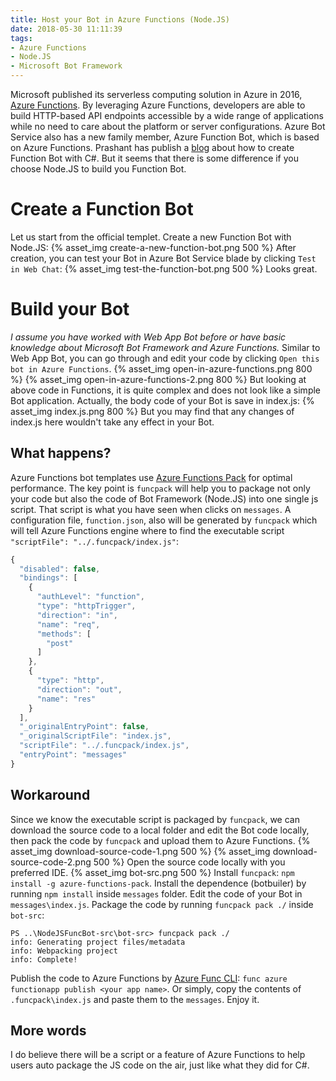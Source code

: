 ```yaml
---
title: Host your Bot in Azure Functions (Node.JS)
date: 2018-05-30 11:11:39
tags:
- Azure Functions
- Node.JS
- Microsoft Bot Framework
---
```

Microsoft published its serverless computing solution in Azure in 2016, [Azure Functions](https://azure.microsoft.com/en-us/services/functions/). By leveraging Azure Functions, developers are able to build HTTP-based API endpoints accessible by a wide range of applications while no need to care about the platform or server configurations. Azure Bot Service also has a new family member, Azure Function Bot, which is based on Azure Functions.
Prashant has publish a [blog](https://azure.microsoft.com/en-us/blog/announcing-general-availability-of-azure-functions/) about how to create Function Bot with C#. But it seems that there is some difference if you choose Node.JS to build you Function Bot.
<!-- more -->
# Create a Function Bot
Let us start from the official templet. Create a new Function Bot with Node.JS:
{% asset_img create-a-new-function-bot.png 500 %}
After creation, you can test your Bot in Azure Bot Service blade by clicking `Test in Web Chat`:
{% asset_img test-the-function-bot.png 500 %}
Looks great.
# Build your Bot
*I assume you have worked with Web App Bot before or have basic knowledge about Microsoft Bot Framework and Azure Functions.*
Similar to Web App Bot, you can go through and edit your code by clicking `Open this bot in Azure Functions`.
{% asset_img open-in-azure-functions.png 800 %}
{% asset_img open-in-azure-functions-2.png 800 %}
But looking at above code in Functions, it is quite complex and does not look like a simple Bot application. 
Actually, the body code of your Bot is save in index.js:
{% asset_img index.js.png 800 %}
But you may find that any changes of index.js here wouldn't take any effect in your Bot. 
## What happens?
Azure Functions bot templates use [Azure Functions Pack](https://github.com/Azure/azure-functions-pack) for optimal performance. The key point is `funcpack` will help you to package not only your code but also the code of Bot Framework (Node.JS) into one single js script. That script is what you have seen when clicks on `messages`. A configuration file, `function.json`, also will be generated by `funcpack` which will tell Azure Functions engine where to find the executable script `"scriptFile": "../.funcpack/index.js"`:
```JavaScript
{
  "disabled": false,
  "bindings": [
    {
      "authLevel": "function",
      "type": "httpTrigger",
      "direction": "in",
      "name": "req",
      "methods": [
        "post"
      ]
    },
    {
      "type": "http",
      "direction": "out",
      "name": "res"
    }
  ],
  "_originalEntryPoint": false,
  "_originalScriptFile": "index.js",
  "scriptFile": "../.funcpack/index.js",
  "entryPoint": "messages"
}

```
## Workaround
Since we know the executable script is packaged by `funcpack`, we can download the source code to a local folder and edit the Bot code locally, then pack the code by `funcpack` and upload them to Azure Functions.
{% asset_img download-source-code-1.png 500 %}
{% asset_img download-source-code-2.png 500 %}
Open the source code locally with you preferred IDE.
{% asset_img bot-src.png 500 %}
Install `funcpack`: `npm install -g azure-functions-pack`.
Install the dependence (botbuiler) by running `npm install` inside `messages` folder.
Edit the code of your Bot in `messages\index.js`.
Package the code by running `funcpack pack ./` inside `bot-src`:
```
PS ..\NodeJSFuncBot-src\bot-src> funcpack pack ./
info: Generating project files/metadata
info: Webpacking project
info: Complete!
```
Publish the code to Azure Functions by [Azure Func CLI](https://github.com/Azure/azure-functions-core-tools): `func azure functionapp publish <your app name>`. Or simply, copy the contents of `.funcpack\index.js` and paste them to the `messages`.
Enjoy it.

## More words
I do believe there will be a script or a feature of Azure Functions to help users auto package the JS code on the air, just like what they did for C#.




